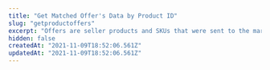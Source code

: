 ```yaml
---
title: "Get Matched Offer's Data by Product ID"
slug: "getproductoffers"
excerpt: "Offers are seller products and SKUs that were sent to the marketplace, and already have their price and inventory level configured. This endpoint retrieves the available offers for a speciic Product ID in the marketplace's catalog. It differs from the Get Suggestions endpoints, since it retrieves products that were already matched by the marketplace operator, and are currently active in its catalog. \n\nThe call returns a list of offers for that ID, that contain the following data: \n\n- Seller that sells the SKU \n\n- Correspondent SKU ID \n\n- SKU's price value \n\n- Inventory level \n\n- Sales channel (or [trade policy](https://help.vtex.com/en/tutorial/como-funciona-uma-politica-comercial--6Xef8PZiFm40kg2STrMkMV#master-data)) that it is available at."
hidden: false
createdAt: "2021-11-09T18:52:06.561Z"
updatedAt: "2021-11-09T18:52:06.561Z"
---
```

